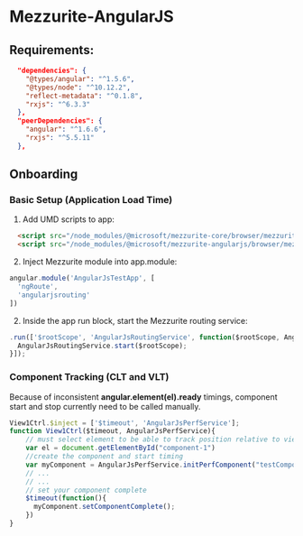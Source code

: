 # Mezzurite-AngularJS
## Requirements:
```json
  "dependencies": {
    "@types/angular": "^1.5.6",
    "@types/node": "^10.12.2",
    "reflect-metadata": "^0.1.8",
    "rxjs": "^6.3.3"
  },
  "peerDependencies": {
    "angular": "^1.6.6",
    "rxjs": "^5.5.11"
  },
```

## Onboarding
### Basic Setup (Application Load Time)
1. Add UMD scripts to app:
```html
  <script src="/node_modules/@microsoft/mezzurite-core/browser/mezzurite.core.umd.js"></script>
  <script src="/node_modules/@microsoft/mezzurite-angularjs/browser/mezzurite.angularjs.umd.js"></script>
```
2. Inject Mezzurite module into app.module:
```javascript
angular.module('AngularJsTestApp', [
  'ngRoute',
  'angularjsrouting'
])
```
2. Inside the app run block, start the Mezzurite routing service:
```javascript
.run(['$rootScope', 'AngularJsRoutingService', function($rootScope, AngularJsRoutingService){
  AngularJsRoutingService.start($rootScope); 
}]);
```
### Component Tracking (CLT and VLT)
Because of inconsistent **angular.element(el).ready** timings, component start and stop currently need to be called manually.
```javascript
View1Ctrl.$inject = ['$timeout', 'AngularJsPerfService'];
function View1Ctrl($timeout, AngularJsPerfService){
    // must select element to be able to track position relative to viewport (for VLT)
    var el = document.getElementById("component-1")
    //create the component and start timing
    var myComponent = AngularJsPerfService.initPerfComponent("testComponent", el)
    // ...
    // ...
    // set your component complete
    $timeout(function(){
      myComponent.setComponentComplete();
    })
}
```
